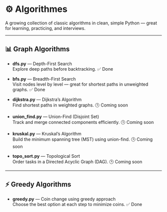 # ⚙️ Algorithmes

A growing collection of classic algorithms in clean, simple Python — great for learning, practicing, and interviews.

---

## 📊 Graph Algorithms

- **dfs.py** — Depth-First Search  
  Explore deep paths before backtracking. ✅ Done

- **bfs.py** — Breadth-First Search  
  Visit nodes level by level — great for shortest paths in unweighted graphs. ✅ Done

- **dijkstra.py** — Dijkstra’s Algorithm  
  Find shortest paths in weighted graphs. 🕒 Coming soon

- **union_find.py** — Union-Find (Disjoint Set)  
  Track and merge connected components efficiently. 🕒 Coming soon

- **kruskal.py** — Kruskal’s Algorithm  
  Build the minimum spanning tree (MST) using union-find. 🕒 Coming soon

- **topo_sort.py** — Topological Sort  
  Order tasks in a Directed Acyclic Graph (DAG). 🕒 Coming soon

---

## ⚡ Greedy Algorithms

- **greedy.py** — Coin change using greedy approach  
  Choose the best option at each step to minimize coins. ✅ Done
